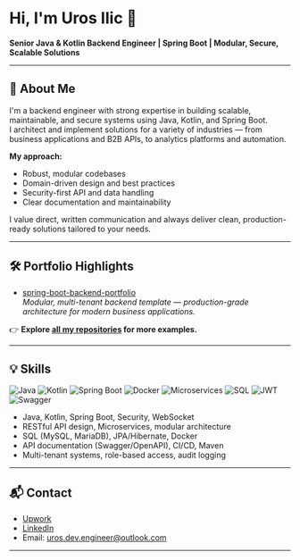 # Hi, I'm Uros Ilic 👋

**Senior Java & Kotlin Backend Engineer | Spring Boot | Modular, Secure, Scalable Solutions**

---

## 🚀 About Me

I'm a backend engineer with strong expertise in building scalable, maintainable, and secure systems using Java, Kotlin, and Spring Boot.  
I architect and implement solutions for a variety of industries — from business applications and B2B APIs, to analytics platforms and automation.

**My approach:**
- Robust, modular codebases
- Domain-driven design and best practices
- Security-first API and data handling
- Clear documentation and maintainability

I value direct, written communication and always deliver clean, production-ready solutions tailored to your needs.

---

## 🛠️ Portfolio Highlights

- [spring-boot-backend-portfolio](https://github.com/urosengineer/spring-boot-backend-portfolio)  
  *Modular, multi-tenant backend template — production-grade architecture for modern business applications.*
  

👉 **Explore [all my repositories](https://github.com/urosengineer?tab=repositories) for more examples.**

---

## 💡 Skills

![Java](https://img.shields.io/badge/Java-21-blue)
![Kotlin](https://img.shields.io/badge/Kotlin-1.9-blueviolet)
![Spring Boot](https://img.shields.io/badge/Spring%20Boot-3.5.0-brightgreen)
![Docker](https://img.shields.io/badge/Docker-Desktop-informational)
![Microservices](https://img.shields.io/badge/Microservices-Architecture-yellowgreen)
![SQL](https://img.shields.io/badge/SQL-MySQL,MariaDB-lightgrey)
![JWT](https://img.shields.io/badge/JWT-Authentication-orange)
![Swagger](https://img.shields.io/badge/Swagger-OpenAPI-success)

- Java, Kotlin, Spring Boot, Security, WebSocket
- RESTful API design, Microservices, modular architecture
- SQL (MySQL, MariaDB), JPA/Hibernate, Docker
- API documentation (Swagger/OpenAPI), CI/CD, Maven
- Multi-tenant systems, role-based access, audit logging

---

## 📬 Contact

- [Upwork](https://www.upwork.com/freelancers/~01fec0932cf5314b14)
- [LinkedIn](www.linkedin.com/in/uros-ilic-6a201436a)
- Email: uros.dev.engineer@outlook.com

---

<!-- More sections (certifications, blog, open to work, etc.) can be added as needed. -->
